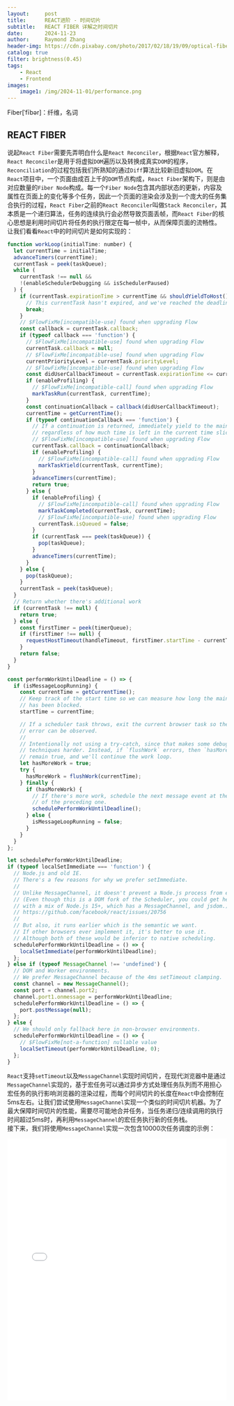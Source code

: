 ```yaml
---
layout:     post
title:      REACT进阶 - 时间切片
subtitle:   REACT FIBER 详解之时间切片
date:       2024-11-23
author:     Raymond Zhang
header-img: https://cdn.pixabay.com/photo/2017/02/18/19/09/optical-fiber-2077976_1280.jpg
catalog: true
filter: brightness(0.45)
tags:
    - React
    - Frontend
images:
    image1: /img/2024-11-01/performance.png
---
```


Fiber[ˈfībər]：纤维，名词

## REACT FIBER
说起`React Fiber`需要先弄明白什么是`React Reconciler`，根据`React`官方解释，`React Reconciler`是用于将虚拟`DOM`遍历以及转换成真实`DOM`的程序，`Reconciliation`的过程包括我们所熟知的通过`Diff`算法比较新旧虚拟`DOM`。在`React`项目中，一个页面由成百上千的`DOM`节点构成，`React Fiber`架构下，则是由对应数量的`Fiber Node`构成。每一个`Fiber Node`包含其内部状态的更新，内容及属性在页面上的变化等多个任务，因此一个页面的渲染会涉及到一个庞大的任务集合执行的过程，`React Fiber`之前的`React Reconciler`叫做`Stack Reconciler`，其本质是一个递归算法，任务的连续执行会必然导致页面丢帧，而`React Fiber`的核心思想是利用时间切片将任务的执行限定在每一帧中，从而保障页面的流畅性。
<br>
让我们看看`React`中的时间切片是如何实现的：
```javascript
function workLoop(initialTime: number) {
  let currentTime = initialTime;
  advanceTimers(currentTime);
  currentTask = peek(taskQueue);
  while (
    currentTask !== null &&
    !(enableSchedulerDebugging && isSchedulerPaused)
  ) {
    if (currentTask.expirationTime > currentTime && shouldYieldToHost()) {
      // This currentTask hasn't expired, and we've reached the deadline.
      break;
    }
    // $FlowFixMe[incompatible-use] found when upgrading Flow
    const callback = currentTask.callback;
    if (typeof callback === 'function') {
      // $FlowFixMe[incompatible-use] found when upgrading Flow
      currentTask.callback = null;
      // $FlowFixMe[incompatible-use] found when upgrading Flow
      currentPriorityLevel = currentTask.priorityLevel;
      // $FlowFixMe[incompatible-use] found when upgrading Flow
      const didUserCallbackTimeout = currentTask.expirationTime <= currentTime;
      if (enableProfiling) {
        // $FlowFixMe[incompatible-call] found when upgrading Flow
        markTaskRun(currentTask, currentTime);
      }
      const continuationCallback = callback(didUserCallbackTimeout);
      currentTime = getCurrentTime();
      if (typeof continuationCallback === 'function') {
        // If a continuation is returned, immediately yield to the main thread
        // regardless of how much time is left in the current time slice.
        // $FlowFixMe[incompatible-use] found when upgrading Flow
        currentTask.callback = continuationCallback;
        if (enableProfiling) {
          // $FlowFixMe[incompatible-call] found when upgrading Flow
          markTaskYield(currentTask, currentTime);
        }
        advanceTimers(currentTime);
        return true;
      } else {
        if (enableProfiling) {
          // $FlowFixMe[incompatible-call] found when upgrading Flow
          markTaskCompleted(currentTask, currentTime);
          // $FlowFixMe[incompatible-use] found when upgrading Flow
          currentTask.isQueued = false;
        }
        if (currentTask === peek(taskQueue)) {
          pop(taskQueue);
        }
        advanceTimers(currentTime);
      }
    } else {
      pop(taskQueue);
    }
    currentTask = peek(taskQueue);
  }
  // Return whether there's additional work
  if (currentTask !== null) {
    return true;
  } else {
    const firstTimer = peek(timerQueue);
    if (firstTimer !== null) {
      requestHostTimeout(handleTimeout, firstTimer.startTime - currentTime);
    }
    return false;
  }
}
```
```javascript
const performWorkUntilDeadline = () => {
  if (isMessageLoopRunning) {
    const currentTime = getCurrentTime();
    // Keep track of the start time so we can measure how long the main thread
    // has been blocked.
    startTime = currentTime;

    // If a scheduler task throws, exit the current browser task so the
    // error can be observed.
    //
    // Intentionally not using a try-catch, since that makes some debugging
    // techniques harder. Instead, if `flushWork` errors, then `hasMoreWork` will
    // remain true, and we'll continue the work loop.
    let hasMoreWork = true;
    try {
      hasMoreWork = flushWork(currentTime);
    } finally {
      if (hasMoreWork) {
        // If there's more work, schedule the next message event at the end
        // of the preceding one.
        schedulePerformWorkUntilDeadline();
      } else {
        isMessageLoopRunning = false;
      }
    }
  }
};

let schedulePerformWorkUntilDeadline;
if (typeof localSetImmediate === 'function') {
  // Node.js and old IE.
  // There's a few reasons for why we prefer setImmediate.
  //
  // Unlike MessageChannel, it doesn't prevent a Node.js process from exiting.
  // (Even though this is a DOM fork of the Scheduler, you could get here
  // with a mix of Node.js 15+, which has a MessageChannel, and jsdom.)
  // https://github.com/facebook/react/issues/20756
  //
  // But also, it runs earlier which is the semantic we want.
  // If other browsers ever implement it, it's better to use it.
  // Although both of these would be inferior to native scheduling.
  schedulePerformWorkUntilDeadline = () => {
    localSetImmediate(performWorkUntilDeadline);
  };
} else if (typeof MessageChannel !== 'undefined') {
  // DOM and Worker environments.
  // We prefer MessageChannel because of the 4ms setTimeout clamping.
  const channel = new MessageChannel();
  const port = channel.port2;
  channel.port1.onmessage = performWorkUntilDeadline;
  schedulePerformWorkUntilDeadline = () => {
    port.postMessage(null);
  };
} else {
  // We should only fallback here in non-browser environments.
  schedulePerformWorkUntilDeadline = () => {
    // $FlowFixMe[not-a-function] nullable value
    localSetTimeout(performWorkUntilDeadline, 0);
  };
}
```
`React`支持`setTimeout`以及`MessageChannel`实现时间切片，在现代浏览器中是通过`MessageChannel`实现的，基于宏任务可以通过异步方式处理任务队列而不用担心宏任务的执行影响浏览器的渲染过程，而每个时间切片的长度在`React`中会控制在5ms左右。让我们尝试使用`MessageChannel`实现一个类似的时间切片机器。为了最大保障时间切片的性能，需要尽可能地合并任务，当任务递归/连续调用的执行时间超过5ms时，再利用`MessageChannel`的宏任务执行新的任务栈。
<br>
接下来，我们将使用`MessageChannel`实现一次包含10000次任务调度的示例：
<iframe style="height: 600px; width: 100%; border: none;" src="/examples/time-slicing/">
通过`Chrome Devtools`可以看到时间切片的大小可以稳定在5ms左右，程序按照预期方式执行，且没有任何卡顿：
![]({{ page.images.image1 }})
